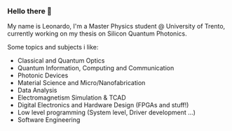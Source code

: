 ### Hello there 👋

My name is Leonardo, I'm a Master Physics student @ University of Trento, currently working on my thesis on Silicon Quantum Photonics.

Some topics and subjects i like:
- Classical and Quantum Optics
- Quantum Information, Computing and Communication
- Photonic Devices
- Material Science and Micro/Nanofabrication
- Data Analysis
- Electromagnetism Simulation & TCAD
- Digital Electronics and Hardware Design (FPGAs and stuff!)
- Low level programming (System level, Driver development ...)
- Software Engineering

<!--
**leonardocattarin/leonardocattarin** is a ✨ _special_ ✨ repository because its `README.md` (this file) appears on your GitHub profile.

Here are some ideas to get you started:

- 🔭 I’m currently working on ...
- 🌱 I’m currently learning ...
- 👯 I’m looking to collaborate on ...
- 🤔 I’m looking for help with ...
- 💬 Ask me about ...
- 📫 How to reach me: ...
- 😄 Pronouns: ...
- ⚡ Fun fact: ...
-->
